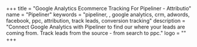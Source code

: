 +++
title = "Google Analytics Ecommerce Tracking For Pipeliner - Attributio"
name = "Pipeliner"
keywords = "pipeliner, , google analytics, crm, adwords, facebook, ppc, attribution, track leads, conversion tracking"
description = "Connect Google Analytics with Pipeliner to find our where your leads are coming from. Track leads from the source - from search to ppc."
logo = ""
+++
